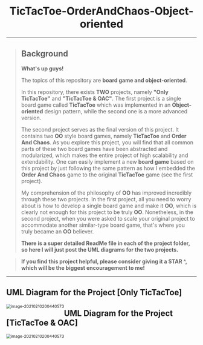 <h1 align = "center">TicTacToe-OrderAndChaos-Object-oriented</h1>

---

> ## Background
>
> **What's up guys!**  
>
> The topics of this repository are **board game and object-oriented**.  
>
> In this repository, there exists **TWO** projects, namely **"Only TicTacToe"** and **"TicTacToe & OAC"**. The first project is a single board game called **TicTacToe** which was implemented in an **Object-oriented** design pattern, while the second one is a more advanced version.  
>
> The second project serves as the final version of this project. It contains two **OO** style board games, namely **TicTacToe** and **Order And Chaos**. As you explore this project, you will find that all common parts of these two board games have been abstracted and modularized, which makes the entire project of high scalability and extendability. One can easily implement a new **board game** based on this project by just following the same pattern as how I embedded the **Order And Chaos** game to the original **TicTacToe** game (see the first project). 
>
> My comprehension of the philosophy of **OO** has improved incredibly through these two projects. In the first project, all you need to worry about is how to develop a single board game and make it **OO**, which is clearly not enough for this project to be truly **OO**. Nonetheless, in the second project, when you were asked to scale your original project to accommodate another similar-type board game, that's where you truly became an **OO** believer. 
>
> **There is a super detailed ReadMe file in each of the project folder, so here I will just post the UML diagrams for the two projects.**

> **If you find this project helpful, please consider giving it a STAR ^, which will be the biggest encouragement to me!**

---



## UML Diagram for the Project [Only TicTacToe]

<img src="https://github.com/Superkakayong/Trivia/blob/master/Project_Images/TicTacToe-I-Object-oriented/UML.jpeg" alt="image-20210210200440573" style="zoom:75%; float: left" />

## UML Diagram for the Project [TicTacToe & OAC]

<img src="https://github.com/Superkakayong/Trivia/blob/master/Project_Images/TicTacToe-I-Object-oriented/TTT%20II%20-%20UML.jpeg" alt="image-20210210200440573" style="zoom:75%; float: left" />

 